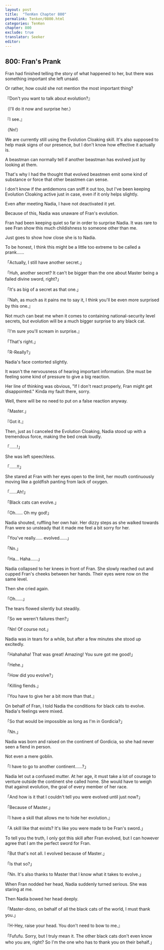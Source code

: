 ```yaml
---
layout: post
title:  "TenKen Chapter 800"
permalink: Tenken/0800.html
categories: TenKen
chapter: 800
exclude: true
translator: Seeker
editor: 
---
```

<h2 id="ch800">800: Fran's Prank</h2>

Fran had finished telling the story of what happened to her, but there was something important she left unsaid.

Or rather, how could she not mention the most important thing?

『Don't you want to talk about evolution?』

（I'll do it now and surprise her.）

『I see.』

（Nn!）

We are currently still using the Evolution Cloaking skill. It's also supposed to help mask signs of our presence, but I don't know how effective it actually is.

A beastman can normally tell if another beastman has evolved just by looking at them.

That's why I had the thought that evolved beastmen emit some kind of substance or force that other beastmen can sense.

I don't know if the antidemons can sniff it out too, but I've been keeping Evolution Cloaking active just in case, even if it only helps slightly.

Even after meeting Nadia, I have not deactivated it yet.

Because of this, Nadia was unaware of Fran's evolution.

Fran had been keeping quiet so far in order to surprise Nadia. It was rare to see Fran show this much childishness to someone other than me.

Just goes to show how close she is to Nadia.

To be honest, I think this might be a little too extreme to be called a prank……

「Actually, I still have another secret.」

「Huh, another secret? It can't be bigger than the one about Master being a failed divine sword, right?」

「It's as big of a secret as that one.」

『Nah, as much as it pains me to say it, I think you'll be even more surprised by this one.』

Not much can beat me when it comes to containing national-security level secrets, but evolution will be a much bigger surprise to any black cat.

『I'm sure you'll scream in surprise.』

「That's right.」

「R-Really?」

Nadia's face contorted slightly.

It wasn't the nervousness of hearing important information. She must be feeling some kind of pressure to give a big reaction.

Her line of thinking was obvious, "If I don't react properly, Fran might get disappointed." Kinda my fault there, sorry.

Well, there will be no need to put on a false reaction anyway.

「Master.」

『Got it.』

Then, just as I canceled the Evolution Cloaking, Nadia stood up with a tremendous force, making the bed creak loudly.

「……!」

She was left speechless.

「……!!」

She stared at Fran with her eyes open to the limit, her mouth continuously moving like a goldfish panting from lack of oxygen.

「……Ah!」

「Black cats can evolve.」

「Oh…… Oh my god!」

Nadia shouted, ruffling her own hair. Her dizzy steps as she walked towards Fran were so unsteady that it made me feel a bit sorry for her.

「You've really…… evolved……」

「Nn.」

「Ha… Haha……」

Nadia collapsed to her knees in front of Fran. She slowly reached out and cupped Fran's cheeks between her hands. Their eyes were now on the same level.

Then she cried again.

「Oh……」

The tears flowed silently but steadily.

「So we weren't failures then?」

「Nn! Of course not.」

Nadia was in tears for a while, but after a few minutes she stood up excitedly.

「Hahahaha! That was great! Amazing! You sure got me good!」

「Hehe.」

「How did you evolve?」

「Killing fiends.」

『You have to give her a bit more than that.』

On behalf of Fran, I told Nadia the conditions for black cats to evolve. Nadia's feelings were mixed.

「So that would be impossible as long as I'm in Gordicia?」

「Nn.」

Nadia was born and raised on the continent of Gordicia, so she had never seen a fiend in person.

Not even a mere goblin.

「I have to go to another continent……?」

Nadia let out a confused mutter. At her age, it must take a lot of courage to venture outside the continent she called home. She would have to weigh that against evolution, the goal of every member of her race.

「And how is it that I couldn't tell you were evolved until just now?」

「Because of Master.」

『I have a skill that allows me to hide her evolution.』

「A skill like that exists? It's like you were made to be Fran's sword.」

To tell you the truth, I only got this skill after Fran evolved, but I can however agree that I am the perfect sword for Fran.

「But that's not all. I evolved because of Master.」

「Is that so?」

「Nn. It's also thanks to Master that I know what it takes to evolve.」

When Fran nodded her head, Nadia suddenly turned serious. She was staring at me.

Then Nadia bowed her head deeply.

「Master-dono, on behalf of all the black cats of the world, I must thank you.」

『H-Hey, raise your head. You don't need to bow to me.』

「Fufufu. Sorry, but I truly mean it. The other black cats don't even know who you are, right? So I'm the one who has to thank you on their behalf.」



